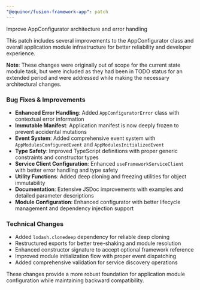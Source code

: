 ```yaml
---
"@equinor/fusion-framework-app": patch
---
```


Improve AppConfigurator architecture and error handling

This patch includes several improvements to the AppConfigurator class and overall application module infrastructure for better reliability and developer experience.

**Note**: These changes were originally out of scope for the current state module task, but were included as they had been in TODO status for an extended period and were addressed while making the necessary architectural changes.

### Bug Fixes & Improvements

- **Enhanced Error Handling**: Added `AppConfiguratorError` class with contextual error information
- **Immutable Manifest**: Application manifest is now deeply frozen to prevent accidental mutations
- **Event System**: Added comprehensive event system with `AppModulesConfiguredEvent` and `AppModulesInitializedEvent`
- **Type Safety**: Improved TypeScript definitions with proper generic constraints and constructor types
- **Service Client Configuration**: Enhanced `useFrameworkServiceClient` with better error handling and type safety
- **Utility Functions**: Added deep cloning and freezing utilities for object immutability
- **Documentation**: Extensive JSDoc improvements with examples and detailed parameter descriptions
- **Module Configuration**: Enhanced configurator with better lifecycle management and dependency injection support

### Technical Changes

- Added `lodash.clonedeep` dependency for reliable deep cloning
- Restructured exports for better tree-shaking and module resolution
- Enhanced constructor signature to accept optional framework reference
- Improved module initialization flow with proper event dispatching
- Added comprehensive validation for service discovery operations

These changes provide a more robust foundation for application module configuration while maintaining backward compatibility.
